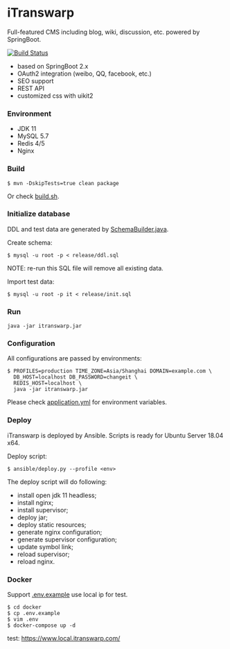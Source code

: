 # iTranswarp

Full-featured CMS including blog, wiki, discussion, etc. powered by SpringBoot.

[![Build Status](https://travis-ci.org/michaelliao/itranswarp.svg?branch=master)](https://travis-ci.org/michaelliao/itranswarp)

* based on SpringBoot 2.x
* OAuth2 integration (weibo, QQ, facebook, etc.)
* SEO support
* REST API
* customized css with uikit2

### Environment

- JDK 11
- MySQL 5.7
- Redis 4/5
- Nginx

### Build

```
$ mvn -DskipTests=true clean package
```

Or check [build.sh](build.sh).

### Initialize database

DDL and test data are generated by [SchemaBuilder.java](src/main/java/com/itranswarp/SchemaBuilder.java).

Create schema:

```
$ mysql -u root -p < release/ddl.sql
```

NOTE: re-run this SQL file will remove all existing data.

Import test data:

```
$ mysql -u root -p it < release/init.sql
```

### Run
 
```
java -jar itranswarp.jar
```

### Configuration

All configurations are passed by environments:

```
$ PROFILES=production TIME_ZONE=Asia/Shanghai DOMAIN=example.com \
  DB_HOST=localhost DB_PASSWORD=changeit \
  REDIS_HOST=localhost \
  java -jar itranswarp.jar
```

Please check [application.yml](src/main/resources/application.yml) for environment variables.

### Deploy

iTranswarp is deployed by Ansible. Scripts is ready for Ubuntu Server 18.04 x64.

Deploy script:

```
$ ansible/deploy.py --profile <env>
```

The deploy script will do following:

- install open jdk 11 headless;
- install nginx;
- install supervisor;
- deploy jar;
- deploy static resources;
- generate nginx configuration;
- generate supervisor configuration;
- update symbol link;
- reload supervisor;
- reload nginx.

### Docker

Support [.env.example](docker/.env.example) use local ip for test. 
```
$ cd docker
$ cp .env.example
$ vim .env
$ docker-compose up -d
```
test:
https://www.local.itranswarp.com/

